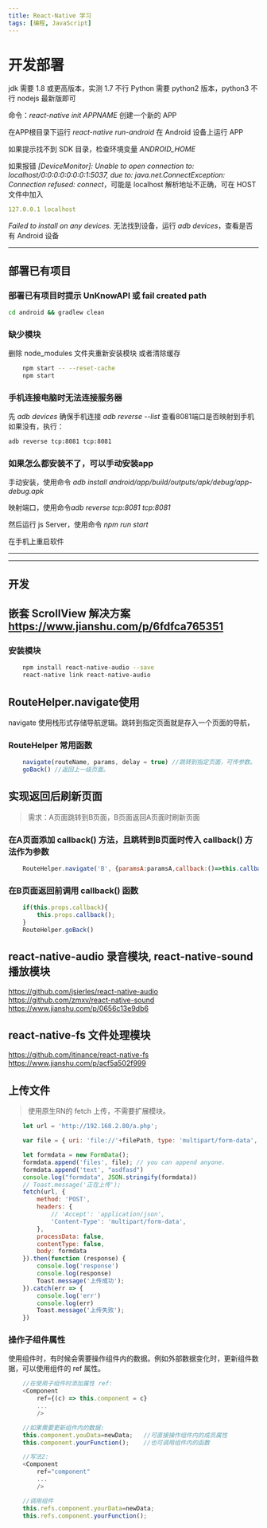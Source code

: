 ```yaml
---
title: React-Native 学习
tags: [编程, JavaScript]
---
```


# 开发部署

jdk 需要 1.8 或更高版本，实测 1.7 不行
Python 需要 python2 版本，python3 不行
nodejs 最新版即可

命令：*react-native init APPNAME*  创建一个新的 APP

在APP根目录下运行 *react-native run-android* 在 Android 设备上运行 APP

如果提示找不到 SDK 目录，检查环境变量 *ANDROID_HOME*

如果报错 *[DeviceMonitor]: Unable to open connection to: localhost/0:0:0:0:0:0:0:1:5037, due to: java.net.ConnectException: Connection refused: connect*，可能是 localhost 解析地址不正确，可在 HOST 文件中加入

```yaml
127.0.0.1 localhost
```

*Failed to install on any devices.*
无法找到设备，运行 *adb devices*，查看是否有 Android 设备

**********

## 部署已有项目

### 部署已有项目时提示 UnKnowAPI 或 fail created path

```bash
cd android && gradlew clean
```

### 缺少模块

删除 node_modules 文件夹重新安装模块
或者清除缓存

```bash
    npm start -- --reset-cache
    npm start
```

### 手机连接电脑时无法连接服务器

先 *adb devices* 确保手机连接
*adb reverse --list*  查看8081端口是否映射到手机
如果没有，执行：

```bash
adb reverse tcp:8081 tcp:8081
```

### 如果怎么都安装不了，可以手动安装app

手动安装，使用命令 *adb install android/app/build/outputs/apk/debug/app-debug.apk*

映射端口，使用命令*adb reverse tcp:8081 tcp:8081*

然后运行 js Server，使用命令 *npm run start*

在手机上重启软件

**********
**********

## 开发

## 嵌套 ScrollView 解决方案 <https://www.jianshu.com/p/6fdfca765351>

### 安装模块

```bash
    npm install react-native-audio --save
    react-native link react-native-audio
```

## RouteHelper.navigate使用

navigate 使用栈形式存储导航逻辑。跳转到指定页面就是存入一个页面的导航，

### RouteHelper 常用函数

```js
    navigate(routeName, params, delay = true) //跳转到指定页面，可传参数。
    goBack() //返回上一级页面。
```

## 实现返回后刷新页面

>需求：A页面跳转到B页面，B页面返回A页面时刷新页面

### 在A页面添加 callback() 方法，且跳转到B页面时传入 callback() 方法作为参数

```js
    RouteHelper.navigate('B', {paramsA:paramsA,callback:()=>this.callback()})
```

### 在B页面返回前调用 callback() 函数

```javascript
    if(this.props.callback){
        this.props.callback();
    }
    RouteHelper.goBack()
```

## react-native-audio 录音模块, react-native-sound 播放模块

<https://github.com/jsierles/react-native-audio>
<https://github.com/zmxv/react-native-sound>
<https://www.jianshu.com/p/0656c13e9db6>

## react-native-fs 文件处理模块

<https://github.com/itinance/react-native-fs>
<https://www.jianshu.com/p/acf5a502f999>

## 上传文件

>使用原生RN的 fetch 上传，不需要扩展模块。

```javascript
    let url = 'http://192.168.2.80/a.php';

    var file = { uri: 'file://'+filePath, type: 'multipart/form-data', name: '1.aac' }//上传时会自动找到uri对应的文件

    let formdata = new FormData();
    formdata.append('files', file); // you can append anyone.
    formdata.append('text', "asdfasd")
    console.log("formdata", JSON.stringify(formdata))
    // Toast.message('正在上传');
    fetch(url, {
        method: 'POST',
        headers: {
            // 'Accept': 'application/json',
            'Content-Type': 'multipart/form-data',
        },
        processData: false,
        contentType: false,
        body: formdata
    }).then(function (response) {
        console.log('response')
        console.log(response)
        Toast.message('上传成功');
    }).catch(err => {
        console.log('err')
        console.log(err)
        Toast.message('上传失败');
    })
```

### 操作子组件属性

使用组件时，有时候会需要操作组件内的数据。例如外部数据变化时，更新组件数据，可以使用组件的 ref 属性。

```js
    //在使用子组件时添加属性 ref:
    <Component
        ref={(c) => this.component = c}
        ...
        />

    //如果需要更新组件内的数据:
    this.component.youData=newData;   //可直接操作组件内的成员属性
    this.component.yourFunction();    //也可调用组件内的函数

    //写法2:
    <Component
        ref="component"
        ...
        />

    //调用组件
    this.refs.component.yourData=newData;
    this.refs.component.yourFunction();
```
